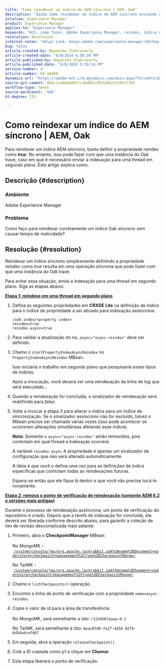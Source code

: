 ```yaml
---
title: “Como reindexar um índice do AEM síncrono | AEM, Oak”
description: "Saiba como reindexar um índice de AEM síncrono enviando a indexação para uma thread em segundo plano."
solution: Experience Manager
product: Experience Manager
applies-to: "Experience Manager"
keywords: "KCS, como fazer, Adobe Experience Manager, reindex, índice de AEM síncrono, Oak"
resolution: Resolution
internal-notes: "Helpx Link: helpx.adobe.com/experience-manager/kb/how-to-reindex-a-synchronous-AEM-index-AEM-Oak.html"
bug: false
article-created-by: Nayanika Chakravarty
article-created-date: "4/8/2024 4:58:39 PM"
article-published-by: Nayanika Chakravarty
article-published-date: "4/8/2024 5:19:14 PM"
version-number: 4
article-number: KA-16460
dynamics-url: "https://adobe-ent.crm.dynamics.com/main.aspx?forceUCI=1&pagetype=entityrecord&etn=knowledgearticle&id=d4db733c-c9f5-ee11-a1fe-6045bd006295"
source-git-commit: 8bbccca8bda86fcc36d081c9532db2231de173b5
workflow-type: tm+mt
source-wordcount: '436'
ht-degree: 22%

---
```


# Como reindexar um índice do AEM síncrono | AEM, Oak


Para reindexar um índice AEM síncrono, basta definir a propriedade reindex como <b>*true</b>*. No entanto, isso pode fazer com que uma instância do Oak trave, caso em que é necessário enviar a indexação para uma thread em segundo plano. Este artigo explica como.

## Descrição {#description}


### Ambiente

Adobe Experience Manager

### Problema

Como faço para reindexar corretamente um índice Oak síncrono sem causar tempo de inatividade?


## Resolução {#resolution}


Reindexar um índice síncrono simplesmente definindo a propriedade reindex como *true* resulta em uma operação síncrona que pode fazer com que uma instância do Oak trave.

Para evitar essa situação, envie a indexação para uma thread em segundo plano. Siga as etapas abaixo:

<b><u>Etapa 1: reindexe em uma thread em segundo plano</u></b>

1. Defina as seguintes propriedades em <b>CRXDE Lite</b> na definição de índice para o índice de propriedade a ser ativado para indexação assíncrona:<br>


   ```
   /oak:index/<property index>
   reindex=true
   reindex-async=true
   ```


2. Para validar a atualização do nó, `async="async-reindex"` deve ser definido.
3. Chame o `startPropertyIndexAsyncReindex` no `PropertyIndexAsyncReindex` MBean.<br>


   Isso iniciaria o trabalho em segundo plano que pesquisaria esses tipos de índices.



   Após a invocação, você deverá ver uma reindexação da linha de log que será executada...
4. Quando a reindexação for concluída, o sinalizador de reindexação será redefinido para *false*.
5. Volte a invocar a etapa 3 para alterar o índice para um índice de sincronização. Se o sinalizador assíncrono não for excluído, talvez o Mbean precise ser chamado várias vezes (isso pode acontecer se ocorrerem alterações simultâneas afetando esse índice).



   <b>Nota:</b> Somente o `async="async-reindex"` serão removidos, pois controlam em qual thread a indexação ocorrerá.

   A variável `reindex-async` A propriedade é apenas um sinalizador de configuração que não será alterado automaticamente.

   A ideia é que você o defina uma vez para as definições de índice específicas que controlam todas as reindexações futuras.

   Espera-se então que ele fique lá dentro e que você não precise tocá-lo novamente.


<b><u>Etapa 2: remova o ponto de verificação de reindexação (somente AEM 6.2 e versões mais antigas)</u></b>

Durante o processo de reindexação assíncrona, um ponto de verificação do repositório é criado.
Depois que a tarefa de indexação for concluída, ela deverá ser liberada conforme descrito abaixo, para garantir a coleção de lixo de revisão descomplicada mais adiante:

1. Primeiro, abra o <b>CheckpointManager</b> MBean:<br>\
   No MongoMK - [`/system/console/jmx/org.apache.jackrabbit.oak%3Aname%3DDocument+node+store+checkpoint+management%2Ctype%3DCheckpointManger`](http://localhost:4502/system/console/jmx/org.apache.jackrabbit.oak%3Aname%3DDocument+node+store+checkpoint+management%2Ctype%3DCheckpointManger)

   No TarMK - [`/system/console/jmx/org.apache.jackrabbit.oak%3Aname%3DSegment+node+store+checkpoint+management%2Ctype%3DCheckpointManger`](http://localhost:4502/system/console/jmx/org.apache.jackrabbit.oak%3Aname%3DSegment+node+store+checkpoint+management%2Ctype%3DCheckpointManger)
2. Chame o `listCheckpoints()` operação.
3. Encontre a linha de ponto de verificação com a propriedade `name=async-reindex`.
4. Copie o valor de id para a área de transferência:<br>\
   No MongoMK, será semelhante a isto: `r1234567aaaa-0-1`

   No TarMK, será semelhante a isto: `6eac07d0-fe27-4d16-82f8-6d5da4cefd67`
5. Em seguida, abra a operação `releaseCheckpoint()`.
6. Cole a ID copiada como p1 e clique em <b>Chamar</b>.
7. Esta etapa liberará o ponto de verificação.

